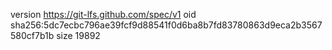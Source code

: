 version https://git-lfs.github.com/spec/v1
oid sha256:5dc7ecbc796ae39fcf9d88541f0d6ba8b7fd83780863d9eca2b3567580cf7b1b
size 19892

